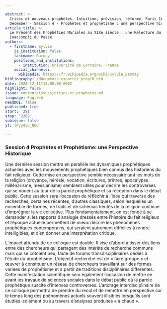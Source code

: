 ```yaml
---

abstract: >-
  Crises et nouveaux prophètes. Intuition, prévision, réforme, Paris IAS, 10-11
  December - Session 4 - Prophètes et prophétisme : une perspective historique
article_title: >-
  Le Présent des Prophéties Mariales au XIXe siècle : une Relecture du Futur
  Inaccompli du Passé
authors:
  - firstname: Sylvie
    is_institution: false
    lastname: Barnay
    positions_and_institutions:
      - institution: Université de Lorraine, France
    social_channels:
      wikipedia: https://fr.wikipedia.org/wiki/Sylvie_Barnay
bibliography: /documents-exportes_prop16.bib
date: 2020-12-11T15:00:00.000Z
highlight: false
issue: content/issues/crises-et-prophetes.md
language: English
needDOI: false
published: true
start: '281'
stop: '2282'
subissue: false
yt: tPyydyd_N6U

---
```



### Session 4 Prophètes et Prophétisme: une Perspective Historique

Une dernière session mettra en parallèle les dynamiques prophétiques actuelles avec les mouvements prophétiques bien connus des historiens du fait religieux. Cette mise en perspective semble nécessaire tant les mots de la religion (croyance, hérésie, vocation, écritures, prêtres, apocalypse, millénarisme, messianisme) semblent utiles pour décrire les controverses qui se nouent au tour de la parole prophétique et sa réception dans le débat public. Cette session sera l’occasion de réfléchir à l’idée qui traverse des recherches, certaines récentes, d’autres classiques, selon lesquelles un ensemble de formes, de traits et de schémas hérités de la religion continue d’imprégner la vie collective. Plus fondamentalement, on est fondé à se demander si les rapports d’analogie dressés entre l’histoire du fait religieux et l’époque actuelle permettent de mieux décrire les phénomènes prophétiques contemporains, qui seraient autrement difficiles à rendre intelligibles, et d’en donner une interprétation critique.

L’impact attendu de ce colloque est double. Il vise d’abord à tisser des liens entre des chercheurs qui partagent des intérêts de recherche communs mais qui se côtoient peu, faute de forums transdisciplinaires dédiés à l’étude du prophétisme. L’objectif recherché est de « faire groupe » et œuvrer à constituer un réseau de chercheurs travaillant sur des formes variées de prophétisme et à partir de traditions disciplinaires différentes. Cette manifestation scientifique sera également l’occasion de mettre en avant les travaux de sciences sociales dans le débat public où la parole prophétique suscite d’intenses controverses. L’ancrage interdisciplinaire de ce colloque permettra de prendre du recul et de remettre en perspective sur le temps long des phénomènes actuels souvent illisibles lorsqu’ils sont étudiés isolément ou au travers d’analyses produites « à chaud ».

<Youtube yt="tPyydyd_N6U" caption="Le présent des prophéties mariales au XIXe siècle : une relecture du futur inaccompli du passé" start="281" stop="2282"></Youtube>